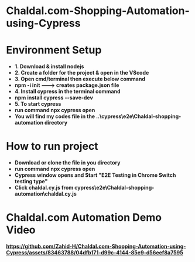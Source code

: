 # Chaldal.com-Shopping-Automation-using-Cypress
# Environment Setup
<ul>
<li><b>1. Download & install nodejs</b></li>
<li><b>2. Create a folder for the project & open in the VScode<b></li>
<li><b>3. Open cmd/terminal then execute below command</b></li>
<li>npm -i init ---> creates package.json file</li>
<li><b>4. Install cypress in the terminal command</b></li>
<li>npm install cypress --save-dev</li>
<li><b>5. To start cypress</b></li>
<li>run command npx cypress open</li>
<li>You will find my codes file in the ..\cypress\e2e\Chaldal-shopping-automation directory</li>
</ul>
  
# How to run project
<ul>
  <li>Download or clone the file in you directory</li>
  <li>run command npx cypress open</li>
  <li>Cypress window opens and Start "E2E Testing in Chrome
Switch testing type"</li>
  <li>Click chaldal.cy.js from cypress\e2e\Chaldal-shopping-automation\chaldal.cy.js</li>
</ul>

# Chaldal.com Automation Demo Video 

https://github.com/Zahid-H/Chaldal.com-Shopping-Automation-using-Cypress/assets/83463788/04dfb171-d99c-4144-85e9-d56eef8a7595

